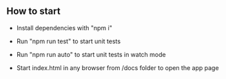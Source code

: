 ## How to start

* Install dependencies with "npm i"

* Run "npm run test" to start unit tests

* Run "npm run auto" to start unit tests in watch mode

* Start index.html in any browser from /docs folder to open the app page


